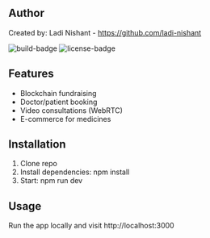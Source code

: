  
## Author 
Created by: Ladi Nishant - https://github.com/ladi-nishant 
 
 
![build-badge](https://img.shields.io/badge/build-passing-brightgreen) 
![license-badge](https://img.shields.io/badge/license-MIT-blue) 
 
## Features 
- Blockchain fundraising 
- Doctor/patient booking 
- Video consultations (WebRTC) 
- E-commerce for medicines 
 
## Installation 
1. Clone repo 
2. Install dependencies: npm install 
3. Start: npm run dev 
 
## Usage 
Run the app locally and visit http://localhost:3000 
